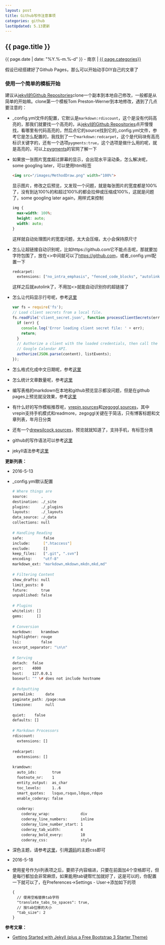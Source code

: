 ```yaml
---
layout: post
title: Github写作注意事项
categories: github
lastUpdated: 5.13更新
---
```


## {{ page.title }}

{{ page.date | date: "%Y.%-m.%-d" }} - 南京 | <a href="/archive#{{ page.categories }}">{{ page.categories}}</a>

假设已经搭建好了Github Pages，那么可以开始动手DIY自己的文章了

### 使用一个简单的模板开始

建议从[jekyll的Github Repositories][1]clone一个副本到本地自己修改，一般都是从简单的开始嘛。clone第一个模板Tom Preston-Werner到本地修改，遇到了几点要注意的：

* \_config.yml文件的配置，它默认是`markdown:rdiscount`，这个是没有代码高亮的，那我们就要找一个高亮的，从[jekyll的Github Repositories][1]点开慢慢找，看哪里有代码高亮的，然后点它的source找到它的\_config.yml文件，参考它是怎么配置的，我找到了一个`markdown:redcarpet`，这个是代码块有高亮标识关键字的，还有一个选项`pygments:true`，这个选项是做什么用的呢，就是高亮的，可以上[pygments][2]的官网了解一下
* 如果放一张图片宽度超过屏幕的显示，会出现水平滚动条，怎么解决呢，some googling later，可以使用html标签

    ```html
    <img src="/images/MethodDraw.png" width="100%">
    ```

    显示图片，修改之后预览，又发现一个问题，就是每张图片的宽度都是100%了，没有到达100%的和超过100%的都会拉伸或压缩成100%，这就是问题了，some googling later again，用样式来控制

    ```css
    img {
      max-width: 100%;
      height: auto;
      width: auto;
    }
    ```

    这样就自动处理图片的宽度问题，太大会压缩，太小会保持原尺寸

* 怎么让超链接自动识别呢，比如https://github.com它不能点击呢，那就要加字符包围了，放在<>中间就可以了<https://github.com>，或者\_config.yml配置一下

    ```sh
    redcarpet:
      extensions: ["no_intra_emphasis", "fenced_code_blocks", "autolink", "tables", "with_toc_data"]
    ```

    这样之后就autolink了，不用加<>就能自动识别你的超链接了

* 怎么让代码显示行号呢，参考[这里][3]

    ```javascript
    var fs = require('fs');
    // Load client secrets from a local file.
    fs.readFile('client_secret.json', function processClientSecrets(err, content) {
      if (err) {
        console.log('Error loading client secret file: ' + err);
        return;
      }
      // Authorize a client with the loaded credentials, then call the
      // Google Calendar API.
      authorize(JSON.parse(content), listEvents);
    });
    ```

* 怎么格式化成中文日期呢，参考[这里][4]
* 怎么统计文章数量呢，参考[这里][5]
* 编写表格的markdown在本地和github预览显示都没问题，但是在github pages上预览就没效果，参考[这里][6]
* 有什么好的写作模板推荐呢，[vrepin][7],[sources][8]和[zegoggl][9],[sources][10]，其中vrepin支持手机模式和readmore，zegoggl关键在于简洁，只有博客标题和文章列表，年月日分类
* 还有一个[drewsilcock][11],[sources][12]，预览就就知道了，支持手机，有标签分类
* github的写作语法可以参考[这里][13]
* jekyll语法参考[这里][14]

**更新列表：**

* 2016-5-13

* \_config.yml默认配置

    ```sh
    # Where things are
    source:      .
    destination: ./_site
    plugins:     ./_plugins
    layouts:     ./_layouts
    data_source: ./_data
    collections: null

    # Handling Reading
    safe:         false
    include:      [".htaccess"]
    exclude:      []
    keep_files:   [".git", ".svn"]
    encoding:     "utf-8"
    markdown_ext: "markdown,mkdown,mkdn,mkd,md"

    # Filtering Content
    show_drafts: null
    limit_posts: 0
    future:      true
    unpublished: false

    # Plugins
    whitelist: []
    gems:      []

    # Conversion
    markdown:    kramdown
    highlighter: rouge
    lsi:         false
    excerpt_separator: "\n\n"

    # Serving
    detach:  false
    port:    4000
    host:    127.0.0.1
    baseurl: "" \# does not include hostname

    # Outputting
    permalink:     date
    paginate_path: /page:num
    timezone:      null

    quiet:    false
    defaults: []

    # Markdown Processors
    rdiscount:
      extensions: []

    redcarpet:
      extensions: []

    kramdown:
      auto_ids:       true
      footnote_nr:    1
      entity_output:  as_char
      toc_levels:     1..6
      smart_quotes:   lsquo,rsquo,ldquo,rdquo
      enable_coderay: false

      coderay:
        coderay_wrap:              div
        coderay_line_numbers:      inline
        coderay_line_number_start: 1
        coderay_tab_width:         4
        coderay_bold_every:        10
        coderay_css:               style
    ```

* 深色主题，请参考[这里][16]，引用[源码][17]的主题css即可

* 2016-5-18

* 使用星号作为li列表项之后，要把子内容缩进，只要在前面加4个空格即可，但是每行都加会非常麻烦，如果能用tab键帮忙加就好了，这是可以的，你配置一下就可以了，在Preferences->Settings - User->添加如下的项

    ```JSON5
    {
      // 使用空格替换tab字符
      "translate_tabs_to_spaces": true,
      // 按tab位移的大小
      "tab_size": 2
    }
    ```


**参考文章：**

* [Getting Started with Jekyll (plus a Free Bootstrap 3 Starter Theme)][15]


[1]: https://github.com/jekyll/jekyll/wiki/Sites 'jekyll的Github Repositories'
[2]: http://pygments.org/
[3]: http://demisx.github.io/jekyll/2014/01/13/improve-code-highlighting-in-jekyll.html
[4]: https://help.shopify.com/themes/liquid/filters/additional-filters#date
[5]: http://stackoverflow.com/questions/33961893/how-to-create-posts-by-month-and-year-table-in-jekyll-without-plugins
[6]: http://stackoverflow.com/questions/16099153/table-not-render-when-use-redcarpet-in-jekyll-github-pages
[7]: http://vrepin.org/
[8]: https://github.com/vitalyrepin/vrepinblog
[9]: https://zegoggl.es/
[10]: http://github.com/jberkel/zegoggl.es
[11]: https://drewsilcock.co.uk/
[12]: https://github.com/drewsberry/drewsberry.github.io
[13]: https://github.com/LearnShare/Learning-Markdown
[14]: http://jekyllrb.com/docs/templates/
[15]: https://scotch.io/tutorials/getting-started-with-jekyll-plus-a-free-bootstrap-3-starter-theme
[16]: https://stylishthemes.github.io/GitHub-Dark/
[17]: https://github.com/StylishThemes/GitHub-Dark